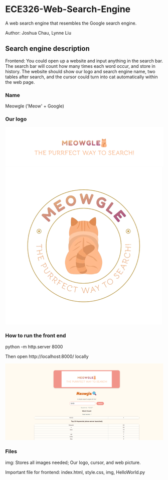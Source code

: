 # ECE326-Web-Search-Engine
A web search engine that resembles the Google search engine. 

Author: Joshua Chau, Lynne Liu

## Search engine description
Frontend: You could open up a website and input anything in the search bar. The search bar will count how many times each word occur, and store in history. 
The website should show our logo and search engine name, two tables after search, and the cursor could turn into cat automatically within the web page. 

### Name
Meowgle ('Meow' + Google)

### Our logo
![Meowgle log](img/logo-png.png)
![Meowgle logo](img/design.png)

### How to run the front end
python -m http.server 8000

Then open http://localhost:8000/ locally

![Meowgle](Asset/Webpg.png)

### Files
img: Stores all images needed; Our logo, cursor, and web picture.

Important file for frontend: index.html, style.css, img, HelloWorld.py
